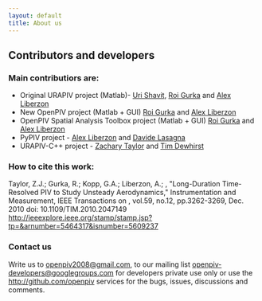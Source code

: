 ```yaml
---
layout: default
title: About us
---
```


## Contributors and developers


### Main contributiors are:

* Original URAPIV project (Matlab)- [Uri Shavit], [Roi Gurka] and [Alex Liberzon]
* New OpenPIV project (Matlab + GUI) [Roi Gurka] and [Alex Liberzon]
* OpenPIV Spatial Analysis Toolbox project (Matlab + GUI) [Roi Gurka] and [Alex Liberzon]
* PyPIV project - [Alex Liberzon] and [Davide Lasagna] 
* URAPIV-C++ project - [Zachary Taylor] and [Tim Dewhirst] 


### How to cite this work:
Taylor, Z.J.; Gurka, R.; Kopp, G.A.; Liberzon, A.; , "Long-Duration Time-Resolved PIV to Study Unsteady Aerodynamics," Instrumentation and Measurement, IEEE Transactions on , vol.59, no.12, pp.3262-3269, Dec. 2010 doi: 10.1109/TIM.2010.2047149 <http://ieeexplore.ieee.org/stamp/stamp.jsp?tp=&arnumber=5464317&isnumber=5609237>



### Contact us

Write us to <openpiv2008@gmail.com>, to our mailing list [openpiv-developers@googlegroups.com](openpiv-developers@googlegroups.com) for developers private use only or use the <http://github.com/openpiv> services for the bugs,  issues, discussions and comments. 


[Uri Shavit]: http://www.technion.ac.il/technion/agr/members/shavit/Page1.htm
[Roi Gurka]: http://www.bgu.ac.il/~gurka/
[Alex Liberzon]: http://www.eng.tau.ac.il/~alexlib
[Zachary Taylor]: http://www.zacharyjtaylor.com/
[Tim Dewhirst]: http://uk.linkedin.com/pub/tim-dewhirst/1/b20/140
[Davide Lasagna]: http://github.com/gasagna
